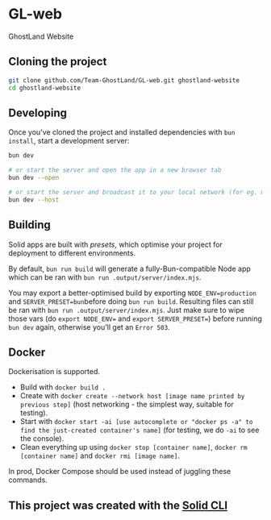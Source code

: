 # GL-web

GhostLand Website 

## Cloning the project

```bash
git clone github.com/Team-GhostLand/GL-web.git ghostland-website
cd ghostland-website
```

## Developing

Once you've cloned the project and installed dependencies with `bun install`, start a development server:

```bash
bun dev

# or start the server and open the app in a new browser tab
bun dev --open

# or start the server and broadcast it to your local network (for eg. mobile dev) 
bun dev --host
```

## Building

Solid apps are built with _presets_, which optimise your project for deployment to different environments.

By default, `bun run build` will generate a fully-Bun-compatible Node app which can be ran with `bun run .output/server/index.mjs`.

You may export a better-optimised build by exporting `NODE_ENV=production` and `SERVER_PRESET=bun`before doing `bun run build`. Resulting files can still be ran with `bun run .output/server/index.mjs`. Just make sure to wipe those vars (do `export NODE_ENV=` and `export SERVER_PRESET=`) before running `bun dev` again, otherwise you'll get an `Error 503`.

## Docker

Dockerisation is supported.

* Build with `docker build .`
* Create with `docker create --network host [image name printed by previous step]` (host networking - the simplest way, suitable for testing).
* Start with `docker start -ai [use autocomplete or "docker ps -a" to find the just-created container's name]` (for testing, we do `-ai` to see the console).
* Clean everything up using `docker stop [container name]`, `docker rm [container name]` and `docker rmi [image name]`.

In prod, Docker Compose should be used instead of juggling these commands.

## This project was created with the [Solid CLI](https://solid-cli.netlify.app)